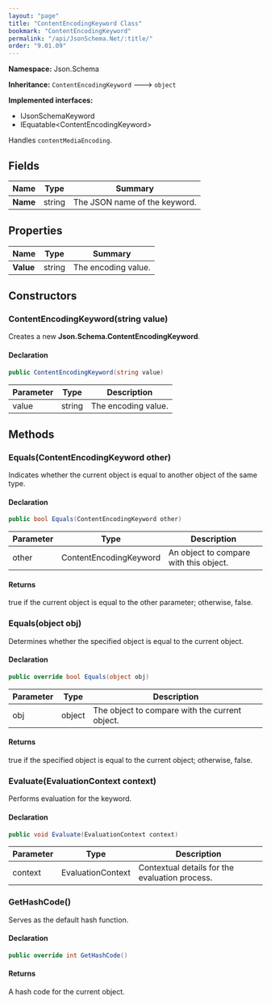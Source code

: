 ```yaml
---
layout: "page"
title: "ContentEncodingKeyword Class"
bookmark: "ContentEncodingKeyword"
permalink: "/api/JsonSchema.Net/:title/"
order: "9.01.09"
---
```

**Namespace:** Json.Schema

**Inheritance:**
`ContentEncodingKeyword`
 🡒 
`object`

**Implemented interfaces:**

- IJsonSchemaKeyword
- IEquatable\<ContentEncodingKeyword\>

Handles `contentMediaEncoding`.

## Fields

| Name | Type | Summary |
|---|---|---|
| **Name** | string | The JSON name of the keyword. |
## Properties

| Name | Type | Summary |
|---|---|---|
| **Value** | string | The encoding value. |
## Constructors

### ContentEncodingKeyword(string value)

Creates a new **Json.Schema.ContentEncodingKeyword**.

#### Declaration

```c#
public ContentEncodingKeyword(string value)
```
| Parameter | Type | Description |
|---|---|---|
| value | string | The encoding value. |

## Methods

### Equals(ContentEncodingKeyword other)

Indicates whether the current object is equal to another object of the same type.

#### Declaration

```c#
public bool Equals(ContentEncodingKeyword other)
```
| Parameter | Type | Description |
|---|---|---|
| other | ContentEncodingKeyword | An object to compare with this object. |

#### Returns

true if the current object is equal to the <paramref name="other">other</paramref> parameter; otherwise, false.

### Equals(object obj)

Determines whether the specified object is equal to the current object.

#### Declaration

```c#
public override bool Equals(object obj)
```
| Parameter | Type | Description |
|---|---|---|
| obj | object | The object to compare with the current object. |

#### Returns

true if the specified object  is equal to the current object; otherwise, false.

### Evaluate(EvaluationContext context)

Performs evaluation for the keyword.

#### Declaration

```c#
public void Evaluate(EvaluationContext context)
```
| Parameter | Type | Description |
|---|---|---|
| context | EvaluationContext | Contextual details for the evaluation process. |

### GetHashCode()

Serves as the default hash function.

#### Declaration

```c#
public override int GetHashCode()
```

#### Returns

A hash code for the current object.

